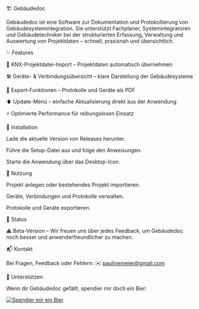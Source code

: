 🏗️ Gebäudedoc

Gebäudedoc ist eine Software zur Dokumentation und Protokollierung von Gebäudesystemintegration.
Sie unterstützt Fachplaner, Systemintegratoren und Gebäudetechniker bei der strukturierten Erfassung, Verwaltung und Auswertung von Projektdaten – schnell, praxisnah und übersichtlich.

✨ Features

🔌 KNX-Projektdatei-Import – Projektdaten automatisch übernehmen

🛠 Geräte- & Verbindungsübersicht – klare Darstellung der Gebäudesysteme

📑 Export-Funktionen – Protokolle und Geräte als PDF

⬆️ Update-Menü – einfache Aktualisierung direkt aus der Anwendung

⚡ Optimierte Performance für reibungslosen Einsatz

🚀 Installation

Lade die aktuelle Version von Releases
 herunter.

Führe die Setup-Datei aus und folge den Anweisungen.

Starte die Anwendung über das Desktop-Icon.

📖 Nutzung

Projekt anlegen oder bestehendes Projekt importieren.

Geräte, Verbindungen und Protokolle verwalten.

Protokolle und Geräte exportieren.

🧪 Status

⚠️ Beta-Version – Wir freuen uns über jedes Feedback, um Gebäudedoc noch besser und anwenderfreundlicher zu machen.

📬 Kontakt

Bei Fragen, Feedback oder Fehlern:
✉️ paulniemeier@gmail.com

🍺 Unterstützen

Wenn dir Gebäudedoc gefällt, spendier mir doch ein Bier:  

[![Spendier mir ein Bier](https://img.shields.io/badge/🍺-Spendier%20mir%20ein%20Bier-ffdd00?style=for-the-badge)](https://www.paypal.me/DEINPAYPALNAME)
